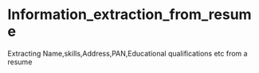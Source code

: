 # Information_extraction_from_resume
Extracting Name,skills,Address,PAN,Educational qualifications etc from a resume
